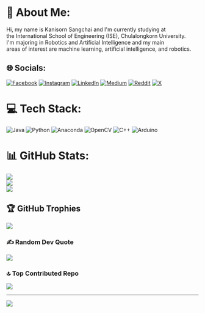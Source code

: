 # 💫 About Me:
Hi, my name is Kanisorn Sangchai and I'm currently studying at <br>the International School of Engineering (ISE), Chulalongkorn University.<br>I'm majoring in Robotics and Artificial Intelligence and my main <br>areas of interest are machine learning, artificial intelligence, and robotics.


## 🌐 Socials:
[![Facebook](https://img.shields.io/badge/Facebook-%231877F2.svg?logo=Facebook&logoColor=white)](https://www.facebook.com/profile.php?id=100012755972616&locale=th_TH) [![Instagram](https://img.shields.io/badge/Instagram-%23E4405F.svg?logo=Instagram&logoColor=white)](https://instagram.com/k0__nq) [![LinkedIn](https://img.shields.io/badge/LinkedIn-%230077B5.svg?logo=linkedin&logoColor=white)](https://www.linkedin.com/in/kanisorn-sangchai-24a96a302/) [![Medium](https://img.shields.io/badge/Medium-12100E?logo=medium&logoColor=white)](https://medium.com/@karamahati) [![Reddit](https://img.shields.io/badge/Reddit-%23FF4500.svg?logo=Reddit&logoColor=white)](https://reddit.com/user/laraplahaveto) [![X](https://img.shields.io/badge/X-black.svg?logo=X&logoColor=white)](https://x.com/K0_nq) 

# 💻 Tech Stack:
![Java](https://img.shields.io/badge/java-%23ED8B00.svg?style=for-the-badge&logo=openjdk&logoColor=white) ![Python](https://img.shields.io/badge/python-3670A0?style=for-the-badge&logo=python&logoColor=ffdd54) ![Anaconda](https://img.shields.io/badge/Anaconda-%2344A833.svg?style=for-the-badge&logo=anaconda&logoColor=white) ![OpenCV](https://img.shields.io/badge/opencv-%23white.svg?style=for-the-badge&logo=opencv&logoColor=white) ![C++](https://img.shields.io/badge/c++-%2300599C.svg?style=for-the-badge&logo=c%2B%2B&logoColor=white) ![Arduino](https://img.shields.io/badge/-Arduino-00979D?style=for-the-badge&logo=Arduino&logoColor=white)
# 📊 GitHub Stats:
![](https://github-readme-stats.vercel.app/api?username=Kanisorn-S&theme=slateorange&hide_border=false&include_all_commits=true&count_private=true)<br/>
![](https://github-readme-streak-stats.herokuapp.com/?user=Kanisorn-S&theme=slateorange&hide_border=false)<br/>
![](https://github-readme-stats.vercel.app/api/top-langs/?username=Kanisorn-S&theme=slateorange&hide_border=false&include_all_commits=true&count_private=true&layout=compact)

## 🏆 GitHub Trophies
![](https://github-profile-trophy.vercel.app/?username=Kanisorn-S&theme=juicyfresh&no-frame=false&no-bg=false&margin-w=4)

### ✍️ Random Dev Quote
![](https://quotes-github-readme.vercel.app/api?type=horizontal&theme=radical)

### 🔝 Top Contributed Repo
![](https://github-contributor-stats.vercel.app/api?username=Kanisorn-S&limit=5&theme=juicyfresh&combine_all_yearly_contributions=true)

---
[![](https://visitcount.itsvg.in/api?id=Kanisorn-S&icon=2&color=2)](https://visitcount.itsvg.in)

<!-- Proudly created with GPRM ( https://gprm.itsvg.in ) -->
